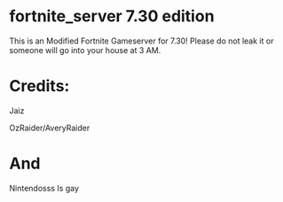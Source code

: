 # fortnite_server 7.30 edition


This is an Modified Fortnite Gameserver for 7.30! Please do not leak it or someone will go into your house at 3 AM.


# Credits:
Jaiz


OzRaider/AveryRaider

# And
Nintendosss Is gay
